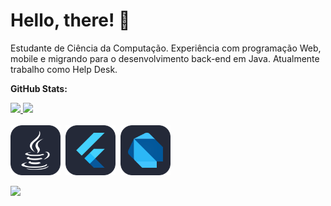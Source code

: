 # Hello, there! 👋
<p>Estudante de Ciência da Computação. Experiência com programação Web, mobile e migrando para o desenvolvimento back-end em Java. Atualmente trabalho como Help Desk.</p>

**GitHub Stats:**

  <a href="https://github.com/anuraghazra/github-readme-stats">
    <img src="https://github-readme-stats.vercel.app/api?username=venicode&show_icons=true&theme=dracula" />
  </a>
  <a href="https://github.com/anuraghazra/convoychat" >
    <img src="https://github-readme-stats.vercel.app/api/top-langs?username=venicode&layout=compact&langs_count=8&theme=dracula"/>
  </a>
<div style="display: inline_block"><br>
  <img align="center" alt="Rafa-Python" height="80" width="80" src="https://github.com/tandpfun/skill-icons/blob/main/icons/Java-Dark.svg">&nbsp
  <img align="center" alt="Rafa-Python" height="80" width="80" src="https://github.com/tandpfun/skill-icons/blob/main/icons/Flutter-Dark.svg">&nbsp 
  <img align="center" alt="Rafa-Python" height="80" width="80" src="https://github.com/tandpfun/skill-icons/blob/main/icons/Dart-Dark.svg">&nbsp 
                    
</div><br>
  <a href="https://www.linkedin.com/in/venint/" target="_blank"><img src="https://img.shields.io/badge/-LinkedIn-%230077B5?style=for-the-badge&logo=linkedin&logoColor=white" target="_blank"></a>   
